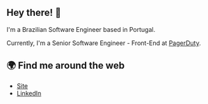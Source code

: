 ## Hey there! 👋

I'm a Brazilian Software Engineer based in Portugal. <br>

Currently, I'm a Senior Software Engineer - Front-End at <a href="https://www.pagerduty.com/" target="blank">PagerDuty</a>. <br>


## 🌍 Find me around the web

- [Site](https://helderberto.com) <br>
- [LinkedIn](https://www.linkedin.com/in/helderberto)
